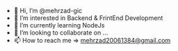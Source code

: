 - 👋 Hi, I’m @mehrzad-gic
- 👀 I’m interested in Backend & FrintEnd Development
- 🌱 I’m currently learning NodeJs
- 💞️ I’m looking to collaborate on ...
- 📫 How to reach me => mehrzad20061384@gmail.com


<!---
mehrzad-gic/mehrzad-gic is a ✨ special ✨ repository because its `README.md` (this file) appears on your GitHub profile.
You can click the Preview link to take a look at your changes.
--->

